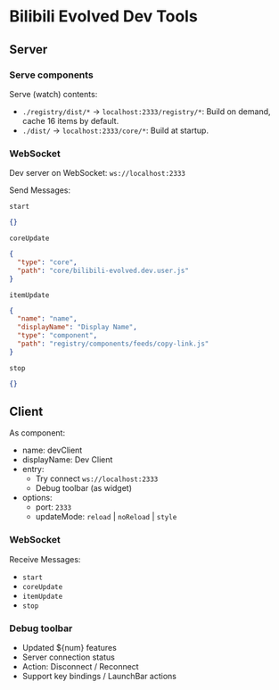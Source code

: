 # Bilibili Evolved Dev Tools

## Server

### Serve components
Serve (watch) contents:
- `./registry/dist/*` -> `localhost:2333/registry/*`: Build on demand, cache 16 items by default.
- `./dist/` -> `localhost:2333/core/*`: Build at startup.

### WebSocket
Dev server on WebSocket: `ws://localhost:2333`

Send Messages:

`start`
```json
{}
```

`coreUpdate`
```json
{
  "type": "core",
  "path": "core/bilibili-evolved.dev.user.js"
}
```

`itemUpdate`
```json
{
  "name": "name",
  "displayName": "Display Name",
  "type": "component",
  "path": "registry/components/feeds/copy-link.js"
}
```

`stop`
```json
{}
```

## Client
As component:
- name: devClient
- displayName: Dev Client
- entry:
  - Try connect `ws://localhost:2333`
  - Debug toolbar (as widget)
- options:
  - port: `2333`
  - updateMode: `reload` | `noReload` | `style`

### WebSocket
Receive Messages:

- `start`
- `coreUpdate`
- `itemUpdate`
- `stop`

### Debug toolbar
- Updated ${num} features
- Server connection status
- Action: Disconnect / Reconnect
- Support key bindings / LaunchBar actions
